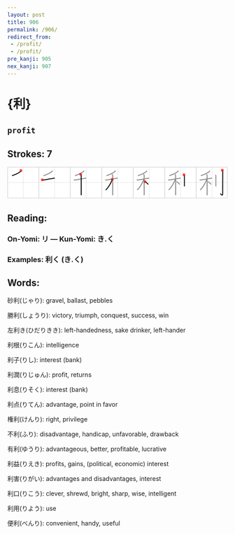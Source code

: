 ```yaml
---
layout: post
title: 906
permalink: /906/
redirect_from:
 - /profit/
 - /profit/
pre_kanji: 905
nex_kanji: 907
---
```


# {利}

## `profit`

## Strokes: 7

<div class="stroke"><img src="../images/E588A9.png" /></div>

## Reading:

### On-Yomi: リ &mdash; Kun-Yomi: き.く

### Examples: 利く (き.く)

## Words:

砂利(じゃり): gravel, ballast, pebbles

勝利(しょうり): victory, triumph, conquest, success, win

左利き(ひだりきき): left-handedness, sake drinker, left-hander

利根(りこん): intelligence

利子(りし): interest (bank)

利潤(りじゅん): profit, returns

利息(りそく): interest (bank)

利点(りてん): advantage, point in favor

権利(けんり): right, privilege

不利(ふり): disadvantage, handicap, unfavorable, drawback

有利(ゆうり): advantageous, better, profitable, lucrative

利益(りえき): profits, gains, (political, economic) interest

利害(りがい): advantages and disadvantages, interest

利口(りこう): clever, shrewd, bright, sharp, wise, intelligent

利用(りよう): use

便利(べんり): convenient, handy, useful
